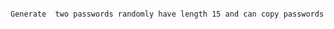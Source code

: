                                                                       Generate  two passwords randomly have length 15 and can copy passwords

